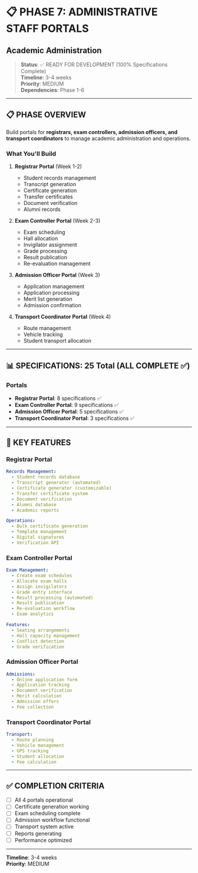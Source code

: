 # 📋 PHASE 7: ADMINISTRATIVE STAFF PORTALS
## Academic Administration

> **Status**: ✅ READY FOR DEVELOPMENT (100% Specifications Complete)  
> **Timeline**: 3-4 weeks  
> **Priority**: MEDIUM  
> **Dependencies**: Phase 1-6

---

## 📋 PHASE OVERVIEW

Build portals for **registrars, exam controllers, admission officers, and transport coordinators** to manage academic administration and operations.

### What You'll Build

1. **Registrar Portal** (Week 1-2)
   - Student records management
   - Transcript generation
   - Certificate generation
   - Transfer certificates
   - Document verification
   - Alumni records

2. **Exam Controller Portal** (Week 2-3)
   - Exam scheduling
   - Hall allocation
   - Invigilator assignment
   - Grade processing
   - Result publication
   - Re-evaluation management

3. **Admission Officer Portal** (Week 3)
   - Application management
   - Application processing
   - Merit list generation
   - Admission confirmation

4. **Transport Coordinator Portal** (Week 4)
   - Route management
   - Vehicle tracking
   - Student transport allocation

---

## 📊 SPECIFICATIONS: 25 Total (ALL COMPLETE ✅)

### Portals
- **Registrar Portal**: 8 specifications ✅
- **Exam Controller Portal**: 9 specifications ✅
- **Admission Officer Portal**: 5 specifications ✅
- **Transport Coordinator Portal**: 3 specifications ✅

---

## 🎯 KEY FEATURES

### Registrar Portal
```yaml
Records Management:
  - Student records database
  - Transcript generator (automated)
  - Certificate generator (customizable)
  - Transfer certificate system
  - Document verification
  - Alumni database
  - Academic reports

Operations:
  - Bulk certificate generation
  - Template management
  - Digital signatures
  - Verification API
```

### Exam Controller Portal
```yaml
Exam Management:
  - Create exam schedules
  - Allocate exam halls
  - Assign invigilators
  - Grade entry interface
  - Result processing (automated)
  - Result publication
  - Re-evaluation workflow
  - Exam analytics

Features:
  - Seating arrangements
  - Hall capacity management
  - Conflict detection
  - Grade verification
```

### Admission Officer Portal
```yaml
Admissions:
  - Online application form
  - Application tracking
  - Document verification
  - Merit calculation
  - Admission offers
  - Fee collection
```

### Transport Coordinator Portal
```yaml
Transport:
  - Route planning
  - Vehicle management
  - GPS tracking
  - Student allocation
  - Fee calculation
```

---

## ✅ COMPLETION CRITERIA

- [ ] All 4 portals operational
- [ ] Certificate generation working
- [ ] Exam scheduling complete
- [ ] Admission workflow functional
- [ ] Transport system active
- [ ] Reports generating
- [ ] Performance optimized

---

**Timeline**: 3-4 weeks  
**Priority**: MEDIUM
